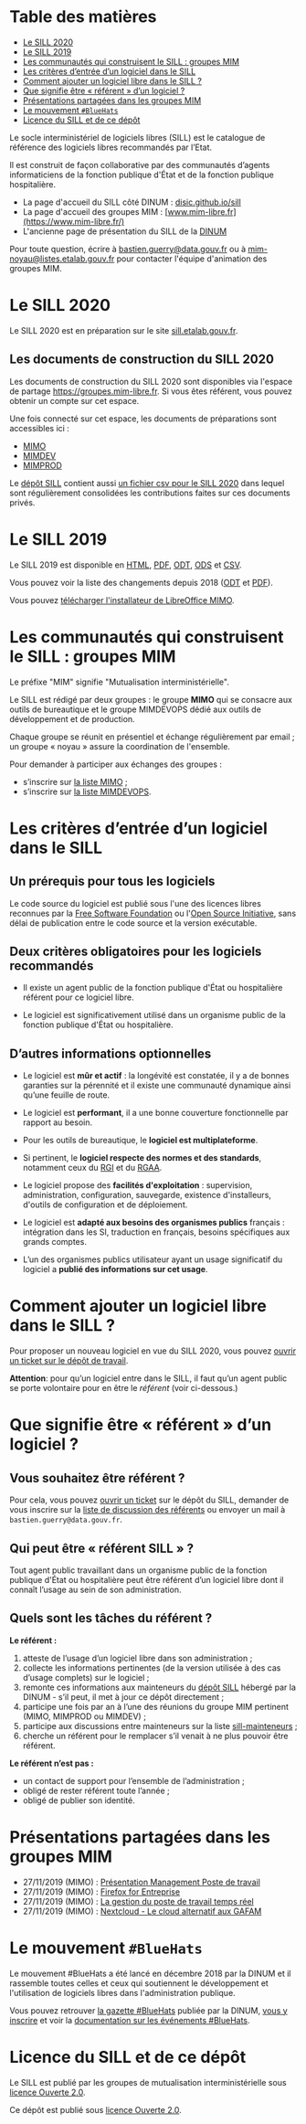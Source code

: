 
# Table des matières

-   [Le SILL 2020](#org6781621)
-   [Le SILL 2019](#org088f917)
-   [Les communautés qui construisent le SILL : groupes MIM](#org5fe0c20)
-   [Les critères d’entrée d’un logiciel dans le SILL](#orgb2d72ab)
-   [Comment ajouter un logiciel libre dans le SILL ?](#orgd450e9f)
-   [Que signifie être « référent » d’un logiciel ?](#org9f709d7)
-   [Présentations partagées dans les groupes MIM](#org0017ddc)
-   [Le mouvement `#BlueHats`](#orgd01e60b)
-   [Licence du SILL et de ce dépôt](#org510ae68)

Le socle interministériel de logiciels libres (SILL) est le catalogue
de référence des logiciels libres recommandés par l’Etat.

Il est construit de façon collaborative par des communautés d’agents
informaticiens de la fonction publique d'État et de la fonction
publique hospitalière.

-   La page d'accueil du SILL côté DINUM : [disic.github.io/sill](https://disic.github.io/sill/index.html)
-   La page d'accueil des groupes MIM : [www.mim-libre.fr](https://www.mim-libre.fr/)
-   L'ancienne page de présentation du SILL de la [DINUM](https://references.modernisation.gouv.fr/socle-logiciels-libres)

Pour toute question, écrire à [bastien.guerry@data.gouv.fr](mailto:bastien.guerry@data.gouv.fr) ou à
[mim-noyau@listes.etalab.gouv.fr](mailto:mim-noyau@listes.etalab.gouv.fr) pour contacter l'équipe d'animation
des groupes MIM.


<a id="org6781621"></a>

# Le SILL 2020

Le SILL 2020 est en préparation sur le site [sill.etalab.gouv.fr](https://sill.etalab.gouv.fr).


## Les documents de construction du SILL 2020

Les documents de construction du SILL 2020 sont disponibles via
l'espace de partage <https://groupes.mim-libre.fr>.  Si vous êtes
référent, vous pouvez obtenir un compte sur cet espace.

Une fois connecté sur cet espace, les documents de préparations sont
accessibles ici :

-   [MIMO](https://cloud.mim-libre.fr/apps/files/?dir=/Partage%20MIM/MIMO/SILL&fileid=10858)
-   [MIMDEV](https://calc.mim-libre.fr/MIMDEV/edit)
-   [MIMPROD](https://calc.mim-libre.fr/MIMPROD/edit)

Le [dépôt SILL](https://github.com/DISIC/sill/) contient aussi [un fichier csv pour le SILL 2020](https://github.com/DISIC/sill/blob/master/2020/sill-2020.csv) dans
lequel sont régulièrement consolidées les contributions faites sur ces
documents privés.


<a id="org088f917"></a>

# Le SILL 2019

Le SILL 2019 est disponible en [HTML](2019/), [PDF](2019/sill-2019.pdf), [ODT](2019/sill-2019.odt), [ODS](2019/sill-2019.ods) et [CSV](2019/sill-2019.csv).

Vous pouvez voir la liste des changements depuis 2018 ([ODT](2019/sill-diff-2018-2019.odt) et [PDF](2019/sill-diff-2018-2019.pdf)).

Vous pouvez [télécharger l'installateur de LibreOffice MIMO](ftp://eoleng.ac-dijon.fr/SILL2019/).


<a id="org5fe0c20"></a>

# Les communautés qui construisent le SILL : groupes MIM

Le préfixe "MIM" signifie "Mutualisation interministérielle".

Le SILL est rédigé par deux groupes : le groupe **MIMO** qui se consacre
aux outils de bureautique et le groupe MIMDEVOPS dédié aux outils de
développement et de production.

Chaque groupe se réunit en présentiel et échange régulièrement par
email ; un groupe « noyau » assure la coordination de l'ensemble.

Pour demander à participer aux échanges des groupes :

-   s’inscrire sur [la liste MIMO](https://listes.etalab.gouv.fr/listinfo/mimo) ;
-   s’inscrire sur [la liste MIMDEVOPS](https://listes.etalab.gouv.fr/listinfo/mim-devops).


<a id="orgb2d72ab"></a>

# Les critères d’entrée d’un logiciel dans le SILL


## Un prérequis pour tous les logiciels

Le code source du logiciel est publié sous l'une des licences libres
reconnues par la [Free Software Foundation](https://www.gnu.org/licenses/license-list.fr.html) ou l'[Open Source Initiative](https://opensource.org/licenses),
sans délai de publication entre le code source et la version
exécutable.


## Deux critères obligatoires pour les logiciels recommandés

-   Il existe un agent public de la fonction publique d'État ou
    hospitalière référent pour ce logiciel libre.

-   Le logiciel est significativement utilisé dans un organisme public
    de la fonction publique d'État ou hospitalière.


## D’autres informations optionnelles

-   Le logiciel est **mûr et actif** : la longévité est constatée, il y a de
    bonnes garanties sur la pérennité et il existe une communauté
    dynamique ainsi qu’une feuille de route.

-   Le logiciel est **performant**, il a une bonne couverture fonctionnelle
    par rapport au besoin.

-   Pour les outils de bureautique, le **logiciel est multiplateforme**.

-   Si pertinent, le **logiciel respecte des normes et des standards**,
    notamment ceux du [RGI](http://references.modernisation.gouv.fr/interoperabilite) et du [RGAA](https://www.numerique.gouv.fr/publications/rgaa-accessibilite/).

-   Le logiciel propose des **facilités d'exploitation** : supervision,
    administration, configuration, sauvegarde, existence d'installeurs,
    d'outils de configuration et de déploiement.

-   Le logiciel est **adapté aux besoins des organismes publics** français :
    intégration dans les SI, traduction en français, besoins spécifiques
    aux grands comptes.

-   L’un des organismes publics utilisateur ayant un usage significatif
    du logiciel a **publié des informations sur cet usage**.


<a id="orgd450e9f"></a>

# Comment ajouter un logiciel libre dans le SILL ?

Pour proposer un nouveau logiciel en vue du SILL 2020, vous pouvez
[ouvrir un ticket sur le dépôt de travail](https://github.com/DISIC/sill/issues/new?assignees=bzg&labels=Soumission&template=ajout-logiciel.md&title=Nouveau+logiciel+%3A+).

**Attention**: pour qu’un logiciel entre dans le SILL, il faut qu’un agent
public se porte volontaire pour en être le *référent* (voir ci-dessous.)


<a id="org9f709d7"></a>

# Que signifie être « référent » d’un logiciel ?


## Vous souhaitez être référent ?

Pour cela, vous pouvez [ouvrir un ticket](https://github.com/DISIC/sill/issues/new/choose) sur le dépôt du SILL, demander
de vous inscrire sur la [liste de discussion des référents](https://listes.etalab.gouv.fr/listinfo/sill-mainteneurs) ou envoyer
un mail à `bastien.guerry@data.gouv.fr`.


## Qui peut être « référent SILL » ?

Tout agent public travaillant dans un organisme public de la fonction
publique d'État ou hospitalière peut être référent d’un logiciel libre
dont il connaît l’usage au sein de son administration.


## Quels sont les tâches du référent ?

**Le référent :**

1.  atteste de l’usage d’un logiciel libre dans son administration ;
2.  collecte les informations pertinentes (de la version utilisée à des cas d’usage complets) sur le logiciel ;
3.  remonte ces informations aux mainteneurs du [dépôt SILL](https://github.com/disic/sill) hébergé par la DINUM - s’il peut, il met à jour ce dépôt directement ;
4.  participe une fois par an à l’une des réunions du groupe MIM pertinent (MIMO, MIMPROD ou MIMDEV) ;
5.  participe aux discussions entre mainteneurs sur la liste [sill-mainteneurs](https://listes.etalab.gouv.fr/listinfo/sill-mainteneurs) ;
6.  cherche un référent pour le remplacer s’il venait à ne plus pouvoir être référent.

**Le référent n’est pas :**

-   un contact de support pour l’ensemble de l’administration ;
-   obligé de rester référent toute l’année ;
-   obligé de publier son identité.


<a id="org0017ddc"></a>

# Présentations partagées dans les groupes MIM

-   27/11/2019 (MIMO) : [Présentation Management Poste de travail](https://speakerdeck.com/bluehats/presentation-management-poste-de-travail)
-   27/11/2019 (MIMO) : [Firefox for Entreprise](https://speakerdeck.com/bluehats/firefox-for-enterprise)
-   27/11/2019 (MIMO) : [La gestion du poste de travail temps réel](https://speakerdeck.com/bluehats/la-gestion-du-poste-de-travail-temps-reel)
-   27/11/2019 (MIMO) : [Nextcloud - Le cloud alternatif aux GAFAM](https://speakerdeck.com/bluehats/nextcloud-le-cloud-alternatif-aux-gafam)


<a id="orgd01e60b"></a>

# Le mouvement `#BlueHats`

Le mouvement #BlueHats a été lancé en décembre 2018 par la DINUM et il
rassemble toutes celles et ceux qui soutiennent le développement et
l'utilisation de logiciels libres dans l'administration publique.

Vous pouvez retrouver [la gazette #BlueHats](https://github.com/DISIC/gazette-bluehats) publiée par la DINUM, [vous
y inscrire](https://infolettres.etalab.gouv.fr/subscribe/bluehats@mail.etalab.studio) et voir la [documentation sur les événements #BlueHats](https://github.com/DISIC/evenements-bluehats).


<a id="org510ae68"></a>

# Licence du SILL et de ce dépôt

Le SILL est publié par les groupes de mutualisation interministérielle
sous [licence Ouverte 2.0](https://github.com/etalab/Licence-Ouverte/blob/master/LO.md).

Ce dépôt est publié sous [licence Ouverte 2.0](https://github.com/etalab/Licence-Ouverte/blob/master/LO.md).

